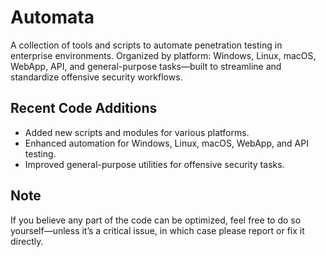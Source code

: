 # Automata
A collection of tools and scripts to automate penetration testing in enterprise environments. Organized by platform: Windows, Linux, macOS, WebApp, API, and general-purpose tasks—built to streamline and standardize offensive security workflows.

## Recent Code Additions

- Added new scripts and modules for various platforms.
- Enhanced automation for Windows, Linux, macOS, WebApp, and API testing.
- Improved general-purpose utilities for offensive security tasks.

## Note

If you believe any part of the code can be optimized, feel free to do so yourself—unless it’s a critical issue, in which case please report or fix it directly.